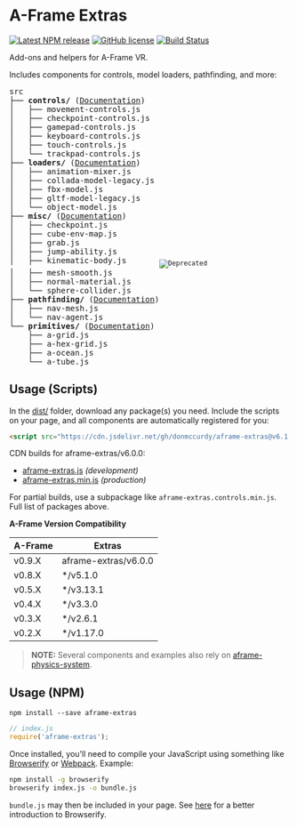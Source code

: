 # A-Frame Extras

[![Latest NPM release](https://img.shields.io/npm/v/aframe-extras.svg)](https://www.npmjs.com/package/aframe-extras)
[![GitHub license](https://img.shields.io/badge/license-MIT-blue.svg)](https://raw.githubusercontent.com/donmccurdy/aframe-extras/master/LICENSE)
[![Build Status](https://travis-ci.org/donmccurdy/aframe-extras.svg?branch=master)](https://travis-ci.org/donmccurdy/aframe-extras)

Add-ons and helpers for A-Frame VR.

Includes components for controls, model loaders, pathfinding, and more:

<!-- tree src -I index.js -->
<pre>
src
├── <b>controls/</b> (<a href="/src/controls">Documentation</a>)
│   ├── movement-controls.js
│   ├── checkpoint-controls.js
│   ├── gamepad-controls.js
│   ├── keyboard-controls.js
│   ├── touch-controls.js
│   └── trackpad-controls.js
├── <b>loaders/</b> (<a href="/src/loaders">Documentation</a>)
│   ├── animation-mixer.js
│   ├── collada-model-legacy.js
│   ├── fbx-model.js
│   ├── gltf-model-legacy.js
│   └── object-model.js
├── <b>misc/</b> (<a href="/src/misc">Documentation</a>)
│   ├── checkpoint.js
│   ├── cube-env-map.js
│   ├── grab.js
│   ├── jump-ability.js
│   ├── kinematic-body.js       <sub><img alt="Deprecated" src="https://img.shields.io/badge/status-deprecated-orange.svg"></sub>
│   ├── mesh-smooth.js
│   ├── normal-material.js
│   └── sphere-collider.js
├── <b>pathfinding/</b> (<a href="/src/pathfinding">Documentation</a>)
│   ├── nav-mesh.js
│   └── nav-agent.js
└── <b>primitives/</b> (<a href="/src/primitives">Documentation</a>)
    ├── a-grid.js
    ├── a-hex-grid.js
    ├── a-ocean.js
    └── a-tube.js
</pre>

## Usage (Scripts)

In the [dist/](https://github.com/donmccurdy/aframe-extras/tree/master/dist) folder, download any package(s) you need. Include the scripts on your page, and all components are automatically registered for you:

```html
<script src="https://cdn.jsdelivr.net/gh/donmccurdy/aframe-extras@v6.1.1/dist/aframe-extras.min.js"></script>
```

CDN builds for aframe-extras/v6.0.0:

- [aframe-extras.js](https://cdn.jsdelivr.net/gh/donmccurdy/aframe-extras@v6.1.1/dist/aframe-extras.js) *(development)*
- [aframe-extras.min.js](https://cdn.jsdelivr.net/gh/donmccurdy/aframe-extras@v6.1.1/dist/aframe-extras.min.js) *(production)*

For partial builds, use a subpackage like `aframe-extras.controls.min.js`. Full list of packages above.

**A-Frame Version Compatibility**

| A-Frame  | Extras               |
|----------|----------------------|
| v0.9.X   | aframe-extras/v6.0.0 |
| v0.8.X   | */v5.1.0             |
| v0.5.X   | */v3.13.1            |
| v0.4.X   | */v3.3.0             |
| v0.3.X   | */v2.6.1             |
| v0.2.X   | */v1.17.0            |

> **NOTE:** Several components and examples also rely on [aframe-physics-system](https://github.com/donmccurdy/aframe-physics-system).

## Usage (NPM)

```
npm install --save aframe-extras
```

```javascript
// index.js
require('aframe-extras');
```

Once installed, you'll need to compile your JavaScript using something like [Browserify](http://browserify.org/) or [Webpack](http://webpack.github.io/). Example:

```bash
npm install -g browserify
browserify index.js -o bundle.js
```

`bundle.js` may then be included in your page. See [here](http://browserify.org/#middle-section) for a better introduction to Browserify.
